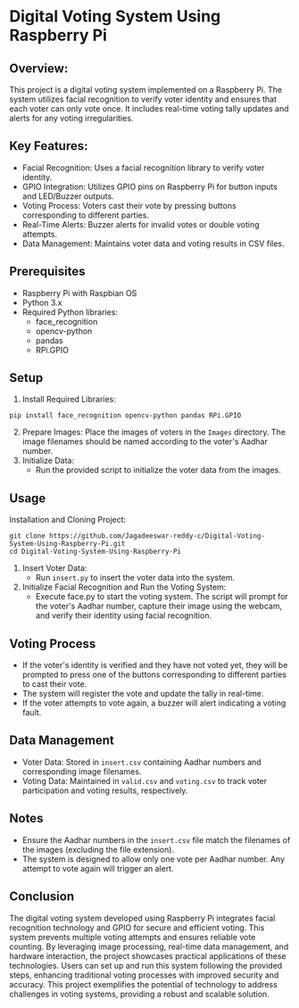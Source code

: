 # Digital Voting System Using Raspberry Pi

## Overview:

This project is a digital voting system implemented on a Raspberry Pi. The system utilizes facial recognition to verify voter identity and ensures that each voter can only vote once. It includes real-time voting tally updates and alerts for any voting irregularities.

## Key Features:
  - Facial Recognition: Uses a facial recognition library to verify voter identity.
  - GPIO Integration: Utilizes GPIO pins on Raspberry Pi for button inputs and LED/Buzzer outputs.
  - Voting Process: Voters cast their vote by pressing buttons corresponding to different parties.
  - Real-Time Alerts: Buzzer alerts for invalid votes or double voting attempts.
  - Data Management: Maintains voter data and voting results in CSV files.

## Prerequisites
  - Raspberry Pi with Raspbian OS
  - Python 3.x
  - Required Python libraries:
    - face_recognition
    - opencv-python
    - pandas
    - RPi.GPIO

## Setup
  1. Install Required Libraries:
```
pip install face_recognition opencv-python pandas RPi.GPIO
```
  2. Prepare Images: Place the images of voters in the `Images` directory. The image filenames should be named according to the voter's Aadhar number.
  3. Initialize Data:
     - Run the provided script to initialize the voter data from the images.

## Usage
Installation and Cloning Project:
```
git clone https://github.com/Jagadeeswar-reddy-c/Digital-Voting-System-Using-Raspberry-Pi.git
cd Digital-Voting-System-Using-Raspberry-Pi
```

  1. Insert Voter Data:
     - Run `insert.py` to insert the voter data into the system.
  2. Initialize Facial Recognition and Run the Voting System:
     - Execute face.py to start the voting system. The script will prompt for the voter's Aadhar number, capture their image using the webcam, and verify their identity using facial recognition.
    
## Voting Process
  - If the voter's identity is verified and they have not voted yet, they will be prompted to press one of the buttons corresponding to different parties to cast their vote.
  - The system will register the vote and update the tally in real-time.
  - If the voter attempts to vote again, a buzzer will alert indicating a voting fault.

## Data Management
  - Voter Data: Stored in `insert.csv` containing Aadhar numbers and corresponding image filenames.
  - Voting Data: Maintained in `valid.csv` and `voting.csv` to track voter participation and voting results, respectively.

## Notes
  - Ensure the Aadhar numbers in the `insert.csv` file match the filenames of the images (excluding the file extension).
  - The system is designed to allow only one vote per Aadhar number. Any attempt to vote again will trigger an alert.

## Conclusion
The digital voting system developed using Raspberry Pi integrates facial recognition technology and GPIO for secure and efficient voting. This system prevents multiple voting attempts and ensures reliable vote counting. By leveraging image processing, real-time data management, and hardware interaction, the project showcases practical applications of these technologies. Users can set up and run this system following the provided steps, enhancing traditional voting processes with improved security and accuracy. This project exemplifies the potential of technology to address challenges in voting systems, providing a robust and scalable solution.
